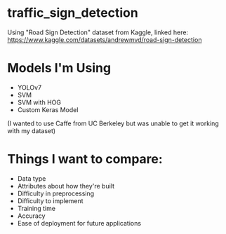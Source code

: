 # traffic_sign_detection

Using "Road Sign Detection" dataset from Kaggle, linked here:
https://www.kaggle.com/datasets/andrewmvd/road-sign-detection

# Models I'm Using
- YOLOv7
- SVM
- SVM with HOG
- Custom Keras Model

(I wanted to use Caffe from UC Berkeley but was unable to get it working with my dataset)


# Things I want to compare:
- Data type
- Attributes about how they're built
- Difficulty in preprocessing
- Difficulty to implement
- Training time
- Accuracy
- Ease of deployment for future applications
